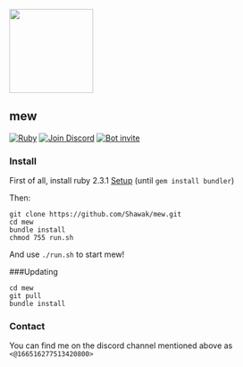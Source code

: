 <a href="https://github.com/Shawak/mew"><img src="http://i.epvpimg.com/UA72g.png" width="150"></a>

## mew
[![Ruby](https://img.shields.io/badge/ruby-2.3.1-green.svg)](https://www.ruby-lang.org)
[![Join Discord](https://img.shields.io/badge/discord-join-7289DA.svg)](https://discord.gg/0tydu7XnSidu2bWf)
[![Bot invite](https://img.shields.io/badge/bot-invite-333399.svg)](https://discordapp.com/oauth2/authorize?&client_id=212564055901077505&scope=bot&permissions=3072)

### Install

First of all, install ruby 2.3.1 [Setup]( https://gorails.com/setup/ubuntu/14.04) (until `gem install bundler`)

Then:

    git clone https://github.com/Shawak/mew.git
    cd mew
    bundle install
    chmod 755 run.sh
    
And use `./run.sh` to start mew!
  
###Updating

    cd mew
    git pull
    bundle install

### Contact

You can find me on the discord channel mentioned above as `<@166516277513420800>`
